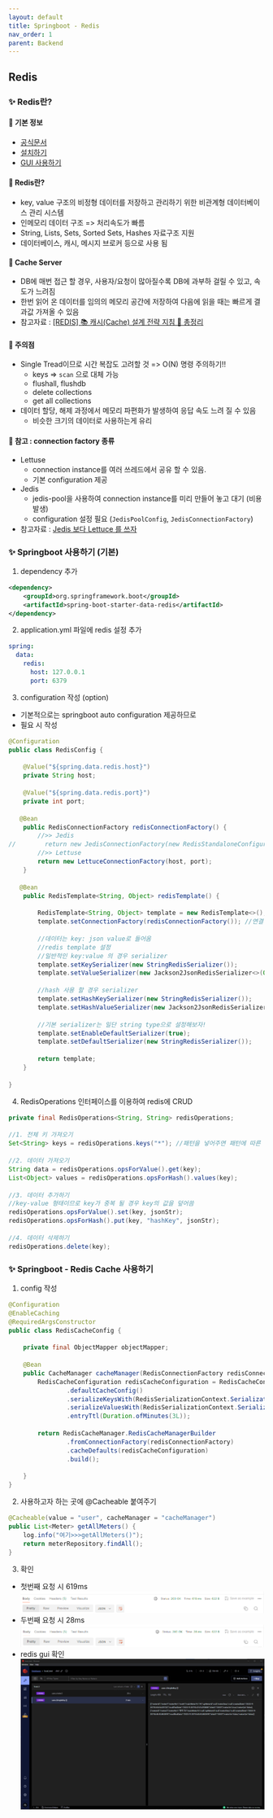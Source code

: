 ```yaml
---
layout: default
title: Springboot - Redis
nav_order: 1
parent: Backend
---
```



## Redis
### ✨ Redis란?
#### 🎁 기본 정보
- [공식문서](https://docs.spring.io/spring-data/redis/reference/redis.html)
- [설치하기](https://github.com/microsoftarchive/redis/releases)
- [GUI 사용하기](https://redis.com/redis-enterprise/redis-insight/)

#### 🎁 Redis란?
- key, value 구조의 비정형 데이터를 저장하고 관리하기 위한 비관계형 데이터베이스 관리 시스템
- 인메모리 데이터 구조 => 처리속도가 빠름
- String, Lists, Sets, Sorted Sets, Hashes 자료구조 지원
- 데이터베이스, 캐시, 메시지 브로커 등으로 사용 됨

#### 🎁 Cache Server
- DB에 매번 접근 할 경우, 사용자/요청이 많아질수록 DB에 과부하 걸릴 수 있고, 속도가 느려짐
- 한번 읽어 온 데이터를 임의의 메모리 공간에 저장하여 다음에 읽을 때는 빠르게 결과값 가져올 수 있음
- 참고자료 : [[REDIS] 📚 캐시(Cache) 설계 전략 지침 💯 총정리](https://inpa.tistory.com/entry/REDIS-📚-캐시Cache-설계-전략-지침-총정리)

#### 🎁 주의점
- Single Tread이므로 시간 복잡도 고려할 것 => O(N) 명령 주의하기!!
    - keys => `scan` 으로 대체 가능
    - flushall, flushdb
    - delete collections
    - get all collections
- 데이터 할당, 해제 과정에서 메모리 파편화가 발생하여 응답 속도 느려 질 수 있음
    - 비슷한 크기의 데이터로 사용하는게 유리

#### 🎁 참고 : connection factory 종류
- Lettuse
    - connection instance를 여러 쓰레드에서 공유 할 수 있음. 
    - 기본 configuration 제공
- Jedis 
    - jedis-pool을 사용하여 connection instance를 미리 만들어 놓고 대기 (비용발생)
    - configuration 설정 필요 (`JedisPoolConfig`, `JedisConnectionFactory`)
- 참고자료 : [Jedis 보다 Lettuce 를 쓰자](https://jojoldu.tistory.com/418)

### ✨ Springboot 사용하기 (기본)
1. dependency 추가
```xml
<dependency>
    <groupId>org.springframework.boot</groupId>
    <artifactId>spring-boot-starter-data-redis</artifactId>
</dependency>
```

2. application.yml 파일에 redis 설정 추가
```yaml
spring:
  data:
    redis:
      host: 127.0.0.1
      port: 6379
```

3. configuration 작성 (option)
- 기본적으로는 springboot auto configuration 제공하므로
- 필요 시 작성
```java
@Configuration
public class RedisConfig {

    @Value("${spring.data.redis.host}")
    private String host;

    @Value("${spring.data.redis.port}")
    private int port;

   @Bean
    public RedisConnectionFactory redisConnectionFactory() {
        //>> Jedis
//        return new JedisConnectionFactory(new RedisStandaloneConfiguration(host, port));
        //>> Lettuse
        return new LettuceConnectionFactory(host, port);
    }

   @Bean
    public RedisTemplate<String, Object> redisTemplate() {

        RedisTemplate<String, Object> template = new RedisTemplate<>();
        template.setConnectionFactory(redisConnectionFactory()); //연결 설정

        //데이터는 key: json value로 들어옴
        //redis template 설정
        //일반적인 key:value 의 경우 serializer
        template.setKeySerializer(new StringRedisSerializer());
        template.setValueSerializer(new Jackson2JsonRedisSerializer<>(Object.class));

        //hash 사용 할 경우 serializer
        template.setHashKeySerializer(new StringRedisSerializer());
        template.setHashValueSerializer(new Jackson2JsonRedisSerializer<>(Object.class));

        //기본 serializer는 일단 string type으로 설정해보자!
        template.setEnableDefaultSerializer(true);
        template.setDefaultSerializer(new StringRedisSerializer());

        return template;
    }

}
```

4. RedisOperations 인터페이스를 이용하여 redis에 CRUD
```java
private final RedisOperations<String, String> redisOperations;

//1. 전체 키 가져오기
Set<String> keys = redisOperations.keys("*"); //패턴을 넣어주면 패턴에 따른 키 가져올 수 있음

//2. 데이터 가져오기
String data = redisOperations.opsForValue().get(key);
List<Object> values = redisOperations.opsForHash().values(key);

//3. 데이터 추가하기
//key-value 형태이므로 key가 중복 될 경우 key의 값을 덮어씀
redisOperations.opsForValue().set(key, jsonStr);
redisOperations.opsForHash().put(key, "hashKey", jsonStr);

//4. 데이터 삭제하기
redisOperations.delete(key);
```

### ✨ Springboot - Redis Cache 사용하기
1. config 작성
```java
@Configuration
@EnableCaching
@RequiredArgsConstructor
public class RedisCacheConfig {

    private final ObjectMapper objectMapper;

    @Bean
    public CacheManager cacheManager(RedisConnectionFactory redisConnectionFactory) {
        RedisCacheConfiguration redisCacheConfiguration = RedisCacheConfiguration
                .defaultCacheConfig()
                .serializeKeysWith(RedisSerializationContext.SerializationPair.fromSerializer(new StringRedisSerializer()))
                .serializeValuesWith(RedisSerializationContext.SerializationPair.fromSerializer(new GenericJackson2JsonRedisSerializer(objectMapper)))
                .entryTtl(Duration.ofMinutes(3L));

        return RedisCacheManager.RedisCacheManagerBuilder
                .fromConnectionFactory(redisConnectionFactory)
                .cacheDefaults(redisCacheConfiguration)
                .build();

    }
}
```

2. 사용하고자 하는 곳에 @Cacheable 붙여주기
```java
@Cacheable(value = "user", cacheManager = "cacheManager")
public List<Meter> getAllMeters() {
    log.info("여기>>>getAllMeters()");
    return meterRepository.findAll();
}
```

3. 확인
- 첫번째 요청 시 619ms
![](./images/first_req.png)
- 두번째 요청 시 28ms
![](./images/second_req.png)
- redis gui 확인
![](./images/redis.png)
